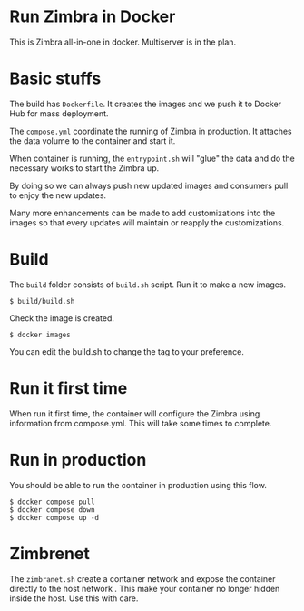 # Run Zimbra in Docker

This is Zimbra all-in-one in docker. Multiserver is in the plan.

# Basic stuffs

The build has `Dockerfile`. It creates the images and we push it to Docker Hub for mass deployment.

The `compose.yml` coordinate the running of Zimbra in production. It attaches the data volume to the container and start it.

When container is running, the `entrypoint.sh` will "glue" the data and do the necessary works to start the Zimbra up.

By doing so we can always push new updated images and consumers pull to enjoy the new updates.

Many more enhancements can be made to add customizations into the images so that every updates will maintain or reapply the customizations.

# Build

The `build` folder consists of `build.sh` script. Run it to make a new images.

```
$ build/build.sh
```
Check the image is created.

```
$ docker images
```

You can edit the build.sh to change the tag to your preference.

# Run it first time

When run it first time, the container will configure the Zimbra using information from compose.yml. This will take some times to complete.

# Run in production

You should be able to run the container in production using this flow.

```
$ docker compose pull
$ docker compose down
$ docker compose up -d
```

# Zimbrenet

The `zimbranet.sh` create a container network and expose the container directly to the host network . This make your container no longer hidden inside the host. Use this with care.
